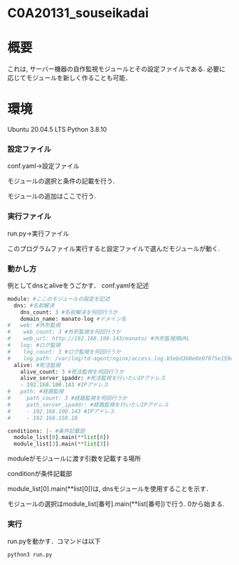 # C0A20131_souseikadai

# 概要
これは, サーバー機器の自作監視モジュールとその設定ファイルである. 必要に応じてモジュールを新しく作ることも可能．

# 環境
Ubuntu 20.04.5 LTS
Python 3.8.10

### 設定ファイル
conf.yaml→設定ファイル

モジュールの選択と条件の記載を行う.

モジュールの追加はここで行う.

### 実行ファイル
run.py→実行ファイル

このプログラムファイル実行すると設定ファイルで選んだモジュールが動く.


### 動かし方
例としてdnsとaliveをうごかす．
conf.yamlを記述
```python
module: #ここのモジュールの設定を記述
  dns: #名前解決
    dns_count: 3 #名前解決を何回行うか
    domain_name: manato-log #ドメイン名
#   web: #外形監視
#    web_count: 3 #外形監視を何回行うか
#    web_url: http://192.168.100.143/manato/ #外形監視用URL
#   log: #ログ監視
#    log_count: 3 #ログ監視を何回行うか
#    log_path: /var/log/td-agent/nginx/access.log.b5ebd3b0e0e07075e159e85ea77a52e9f.log #ログファイルのパス
  alive: #死活監視
    alive_count: 3 #死活監視を何回行うか
    alive_server_ipaddr: #死活監視を行いたいIPアドレス
    - 192.168.100.143 #IPアドレス
#   path: #経路監視
#     path_count: 3 #経路監視を何回行うか
#     path_server_ipaddr: #経路監視を行いたいIPアドレス
#     - 192.168.100.143 #IPアドレス
#     - 192.168.150.10

conditions: |- #条件記載部
  module_list[0].main(**list[0])
  module_list[3].main(**list[3])
```

moduleがモジュールに渡す引数を記載する場所

conditionが条件記載部

module_list[0].main(**list[0])は, dnsモジュールを使用することを示す．

モジュールの選択はmodule_list[番号].main(**list[番号])で行う. 0から始まる.

### 実行
run.pyを動かす．コマンドは以下
```
python3 run.py
```










